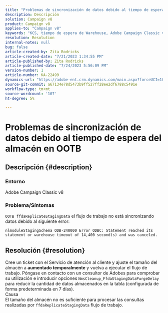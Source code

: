 ```yaml
---
title: "Problemas de sincronización de datos debido al tiempo de espera del almacén en OOTB"
description: Descripción
solution: Campaign v8
product: Campaign v8
applies-to: "Campaign v8"
keywords: "KCS, tiempo de espera de Warehouse, Adobe Campaign Classic v8, error de flujo de trabajo"
resolution: Resolution
internal-notes: null
bug: false
article-created-by: Zita Rodricks
article-created-date: "7/21/2023 1:34:55 PM"
article-published-by: Zita Rodricks
article-published-date: "7/24/2023 5:56:09 PM"
version-number: 1
article-number: KA-22499
dynamics-url: "https://adobe-ent.crm.dynamics.com/main.aspx?forceUCI=1&pagetype=entityrecord&etn=knowledgearticle&id=58baa25b-cb27-ee11-9966-6045bd0065b6"
source-git-commit: a67134e78d5473b9ff527ff28ee2df6788c5491e
workflow-type: tm+mt
source-wordcount: '107'
ht-degree: 5%

---
```


# Problemas de sincronización de datos debido al tiempo de espera del almacén en OOTB

## Descripción {#description}


### Entorno

Adobe Campaign Classic v8

### Problema/Síntomas

`OOTB ffdaReplicateStagingData` el flujo de trabajo no está sincronizando datos debido al siguiente error:

`nlmoduleStagingSchema ODB-240000 Error ODBC: Statement reached its statement or warehouse timeout of 14,400 second(s) and was canceled.`




## Resolución {#resolution}


Cree un ticket con el Servicio de atención al cliente y ajuste el tamaño del almacén a <b>aumentado temporalmente</b> y vuelva a ejecutar el flujo de trabajo.
Póngase en contacto con un consultor de Adobes para comprobar su utilización e introducir opciones `NmsCleanup_FfdaStagingDataPurgeDelay` para reducir la cantidad de datos almacenados en la tabla (configurada de forma predeterminada en 7 días).
<br>Causa<br>El tamaño del almacén no es suficiente para procesar las consultas realizadas por `ffdaReplicateStagingData` flujo de trabajo.